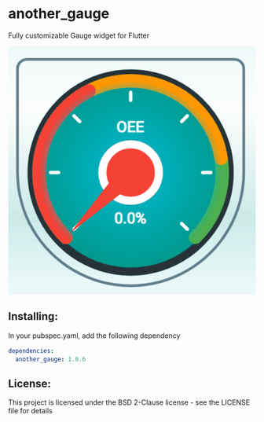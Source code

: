 # another_gauge
Fully customizable Gauge widget for Flutter

<img src="https://github.com/BS-Wissem/another_gauge/raw/main/GaugeExample.png" >

## Installing:
In your pubspec.yaml, add the following dependency
```yaml
dependencies:
  another_gauge: 1.0.6
```


## License:
This project is licensed under the BSD 2-Clause license - see the LICENSE file for details